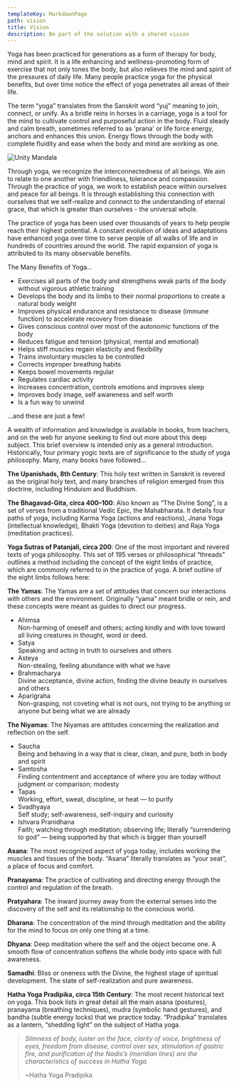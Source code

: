 ```yaml
---
templateKey: MarkdownPage
path: vision
title: Vision
description: Be part of the solution with a shared vision
---
```

Yoga has been practiced for generations as a form of therapy for body, mind and spirit. It is a life enhancing and wellness-promoting form of exercise that not only tones the body, but also relieves the mind and spirit of the pressures of daily life. Many people practice yoga for the physical benefits, but over time notice the effect of yoga penetrates all areas of their life.

The term “yoga” translates from the Sanskrit word “yuj” meaning to join, connect, or unify. As a bridle reins in horses in a carriage, yoga is a tool for the mind to cultivate control and purposeful action in the body.  Fluid steady and calm breath, sometimes referred to as 'prana' or life force energy, anchors and enhances this union.  Energy flows through the body with complete fluidity and ease when the body and mind are working as one.

![Unity Mandala](/img/unity-mandala.jpg "Unity Mandala")

Through yoga, we recognize the interconnectedness of all beings.  We aim to relate to one another with friendliness, tolerance and compassion.   Through the practice of yoga, we work to establish peace within ourselves and peace for all beings.   It is through establishing this connection with ourselves that we self-realize and connect to the understanding of eternal grace, that which is greater than ourselves - the universal whole. 

The practice of yoga has been used over thousands of years to help people reach their highest potential. A constant evolution of ideas and adaptations have enhanced yoga over time to serve people of all walks of life and in hundreds of countries around the world. The rapid expansion of yoga is attributed to its many observable benefits.

The Many Benefits of Yoga...

* Exercises all parts of the body and strengthens weak parts of the body without vigorous athletic training
* Develops the body and its limbs to their normal proportions to create a natural body weight
* Improves physical endurance and resistance to disease (immune function) to accelerate recovery from disease
* Gives conscious control over most of the autonomic functions of the body
* Reduces fatigue and tension (physical, mental and emotional)
* Helps stiff muscles regain elasticity and flexibility
* Trains involuntary muscles to be controlled
* Corrects improper breathing habits
* Keeps bowel movements regular
* Regulates cardiac activity
* Increases concentration, controls emotions and improves sleep
* Improves body image, self awareness and self worth
* Is a fun way to unwind

...and these are just a few!

A wealth of information and knowledge is available in books, from teachers, and on the web for anyone seeking to find out more about this deep subject. This brief overview is intended only as a general introduction.  Historically, four primary yogic texts are of significance to the study of yoga philosophy. Many, many books have followed...

**The Upanishads, 8th Century**: This holy text written in Sanskrit is revered as the original holy text, and many branches of religion emerged from this doctrine, including Hinduism and Buddhism.

**The Bhagavad-Gita, circa 400–100**: Also known as “The Divine Song”, is a set of verses from a traditional Vedic Epic, the Mahabharata. It details four paths of yoga, including Karma Yoga (actions and reactions), Jnana Yoga (intellectual knowledge), Bhakti Yoga (devotion to deities) and Raja Yoga (meditation practices).

**Yoga Sutras of Patanjali, circa 200**: One of the most important and revered texts of yoga philosophy. This set of 195 verses or philosophical “threads” outlines a method including the concept of the eight limbs of practice, which are commonly referred to in the practice of yoga.  A brief outline of the eight limbs follows here:

**The Yamas**: The Yamas are a set of attitudes that concern our interactions with others and the environment. Originally “yama” meant bridle or rein, and these concepts were meant as guides to direct our progress.

* Ahimsa\
  Non-harming of oneself and others; acting kindly and with love toward all living creatures in thought, word or deed.
* Satya\
  Speaking and acting in truth to ourselves and others
* Asteya\
  Non-stealing, feeling abundance with what we have
* Brahmacharya\
  Divine acceptance, divine action, finding the divine beauty in ourselves and others
* Aparigraha\
  Non-grasping, not coveting what is not ours, not trying to be anything or anyone but being what we are already

**The Niyamas**: The Niyamas are attitudes concerning the realization and reflection on the self.

* Saucha\
  Being and behaving in a way that is clear, clean, and pure, both in body and spirit
* Samtosha\
  Finding contentment and acceptance of where you are today without judgment or comparison; modesty
* Tapas\
  Working, effort, sweat, discipline, or heat — to purify
* Svadhyaya\
  Self study; self-awareness, self-inquiry and curiosity
* Ishvara Pranidhana\
  Faith; watching through meditation; observing life; literally “surrendering to god” — being supported by that which is bigger than yourself

**Asana**: The most recognized aspect of yoga today, includes working the muscles and tissues of the body. “Asana” literally translates as “your seat”, a place of focus and comfort.

**Pranayama**: The practice of cultivating and directing energy through the control and regulation of the breath.

**Pratyahara**: The inward journey away from the external senses into the discovery of the self and its relationship to the conscious world.

**Dharana**: The concentration of the mind through meditation and the ability for the mind to focus on only one thing at a time.

**Dhyana**: Deep meditation where the self and the object become one. A smooth flow of concentration softens the whole body into space with full awareness.

**Samadhi**: Bliss or oneness with the Divine, the highest stage of spiritual development. The state of self-realization and pure awareness.

**Hatha Yoga Pradipika, circa 15th Century**:  The most recent historical text on yoga. This book lists in great detail all the main asana (postures), pranayama (breathing techniques), mudra (symbolic hand gestures), and bandha (subtle energy locks) that we practice today. “Pradipika” translates as a lantern, “shedding light” on the subject of Hatha yoga. 

> *Slimness of body, luster on the face, clarity of voice, brightness of eyes, freedom from disease, control over sex, stimulation of gastric fire, and purification of the Nadis’s (meridian lines) are the characteristics of success in Hatha Yoga.*
>
> ~Hatha Yoga Pradipika
